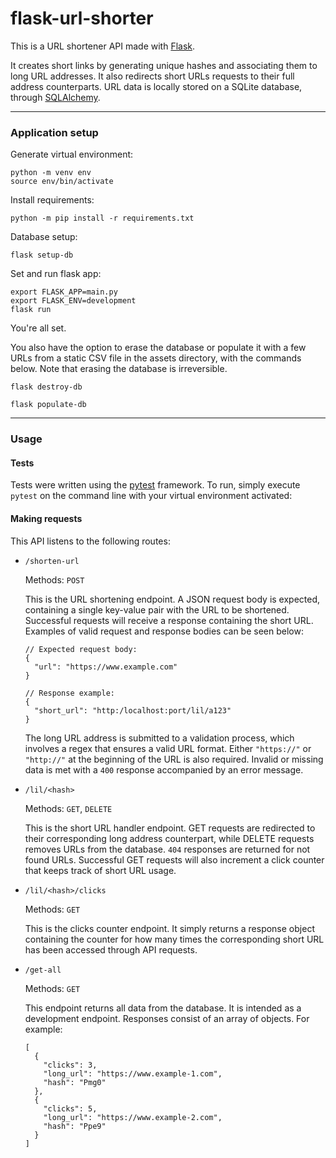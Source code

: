 # flask-url-shorter
This is a URL shortener API made with [Flask](https://flask.palletsprojects.com/en/1.0.x/).

It creates short links by generating unique hashes and associating them to long URL addresses. It also redirects short URLs requests to their full address counterparts. URL data is locally stored on a SQLite database, through [SQLAlchemy](https://www.sqlalchemy.org/).

---

### Application setup

Generate virtual environment:

```
python -m venv env
source env/bin/activate
```

Install requirements:

```
python -m pip install -r requirements.txt
```

Database setup:

```
flask setup-db
```

Set and run flask app:

```
export FLASK_APP=main.py
export FLASK_ENV=development
flask run
```

You're all set.

You also have the option to erase the database or populate it with a few URLs from a static CSV file in the assets directory, with the commands below. Note that erasing the database is irreversible.

```
flask destroy-db

flask populate-db
```

---

### Usage

#### Tests

Tests were written using the [pytest](https://docs.pytest.org/) framework. To run, simply execute `pytest` on the command line with your virtual environment activated:

#### Making requests

This API listens to the following routes:

- `/shorten-url`

   Methods: `POST`

   This is the URL shortening endpoint. A JSON request body is expected, containing a single key-value pair with the URL to be shortened. Successful requests will receive a response containing the short URL. Examples of valid request and response bodies can be seen below:

   ```
   // Expected request body:
   {
     "url": "https://www.example.com"
   }
   
   // Response example:
   {
     "short_url": "http:/localhost:port/lil/a123"
   }
   ```

   The long URL address is submitted to a validation process, which involves a regex that ensures a valid URL format. Either `"https://"` or `"http://"` at the beginning of the URL is also required. Invalid or missing data is met with a `400` response accompanied by an error message.

- `/lil/<hash>`

   Methods: `GET`, `DELETE`

   This is the short URL handler endpoint. GET requests are redirected to their corresponding long address counterpart, while DELETE requests removes URLs from the database. `404` responses are returned for not found URLs.  Successful GET requests will also increment a click counter that keeps track of short URL usage.

- `/lil/<hash>/clicks`

   Methods: `GET`

   This is the clicks counter endpoint. It simply returns a response object containing the counter for how many times the corresponding short URL has been accessed through API requests.
  
- `/get-all`

   Methods: `GET`

   This endpoint returns all data from the database. It is intended as a development endpoint. Responses consist of an array of objects. For example:

   ```
   [
     {
       "clicks": 3,
       "long_url": "https://www.example-1.com",
       "hash": "Pmg0"
     },
     {
       "clicks": 5,
       "long_url": "https://www.example-2.com",
       "hash": "Ppe9"
     }
   ]
   ```
